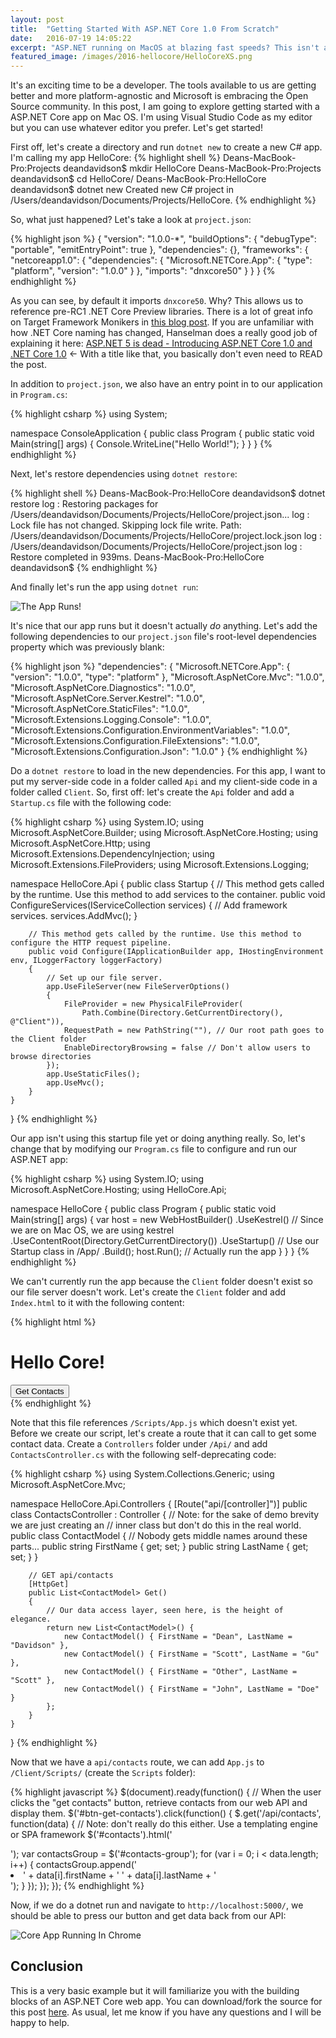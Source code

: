 ```yaml
---
layout: post
title:  "Getting Started With ASP.NET Core 1.0 From Scratch"
date:   2016-07-19 14:05:22
excerpt: "ASP.NET running on MacOS at blazing fast speeds? This isn't a dream; it is .Net Core and it is the future.  Let's get started."
featured_image: /images/2016-hellocore/HelloCoreXS.png
---
```


It's an exciting time to be a developer.  The tools available to us are getting better and more platform-agnostic and Microsoft is embracing the Open Source community.  In this post, I am going to explore getting started with a ASP.NET Core app on Mac OS.  I'm using Visual Studio Code as my editor but you can use whatever editor you prefer.  Let's get started!

First off, let's create a directory and run `dotnet new` to create a new C# app.  I'm calling my app HelloCore:
{% highlight shell %}
Deans-MacBook-Pro:Projects deandavidson$ mkdir HelloCore
Deans-MacBook-Pro:Projects deandavidson$ cd HelloCore/
Deans-MacBook-Pro:HelloCore deandavidson$ dotnet new
Created new C# project in /Users/deandavidson/Documents/Projects/HelloCore.
{% endhighlight %}

So, what just happened?  Let's take a look at `project.json`:

{% highlight json %}
{
  "version": "1.0.0-*",
  "buildOptions": {
    "debugType": "portable",
    "emitEntryPoint": true
  },
  "dependencies": {},
  "frameworks": {
    "netcoreapp1.0": {
      "dependencies": {
        "Microsoft.NETCore.App": {
          "type": "platform",
          "version": "1.0.0"
        }
      },
      "imports": "dnxcore50"
    }
  }
}
{% endhighlight %}

As you can see, by default it imports `dnxcore50`.  Why?  This allows us to reference pre-RC1 .NET Core Preview libraries.  There is a lot of great info on Target Framework Monikers in [this blog post](https://blogs.msdn.microsoft.com/cesardelatorre/2016/06/28/running-net-core-apps-on-multiple-frameworks-and-what-the-target-framework-monikers-tfms-are-about/).  If you are unfamiliar with how .NET Core naming has changed, Hanselman does a really good job of explaining it here: [ASP.NET 5 is dead - Introducing ASP.NET Core 1.0 and .NET Core 1.0](http://www.hanselman.com/blog/ASPNET5IsDeadIntroducingASPNETCore10AndNETCore10.aspx) <- With a title like that, you basically don't even need to READ the post.

In addition to `project.json`, we also have an entry point in to our application in `Program.cs`:

{% highlight csharp %}
using System;

namespace ConsoleApplication
{
    public class Program
    {
        public static void Main(string[] args)
        {
            Console.WriteLine("Hello World!");
        }
    }
}
{% endhighlight %}

Next, let's restore dependencies using `dotnet restore`:

{% highlight shell %}
Deans-MacBook-Pro:HelloCore deandavidson$ dotnet restore
log  : Restoring packages for /Users/deandavidson/Documents/Projects/HelloCore/project.json...
log  : Lock file has not changed. Skipping lock file write. Path: /Users/deandavidson/Documents/Projects/HelloCore/project.lock.json
log  : /Users/deandavidson/Documents/Projects/HelloCore/project.json
log  : Restore completed in 939ms.
Deans-MacBook-Pro:HelloCore deandavidson$ 
{% endhighlight %}

And finally let's run the app using `dotnet run`:

![The App Runs!](/images/2016-hellocore/FirstRun.png)

It's nice that our app runs but it doesn't actually *do* anything.  Let's add the following dependencies to our `project.json` file's root-level dependencies property which was previously blank:

{% highlight json %}
  "dependencies": {
    "Microsoft.NETCore.App": {
      "version": "1.0.0",
      "type": "platform"
    },
    "Microsoft.AspNetCore.Mvc": "1.0.0",
    "Microsoft.AspNetCore.Diagnostics": "1.0.0",
    "Microsoft.AspNetCore.Server.Kestrel": "1.0.0",
    "Microsoft.AspNetCore.StaticFiles": "1.0.0",
    "Microsoft.Extensions.Logging.Console": "1.0.0",
    "Microsoft.Extensions.Configuration.EnvironmentVariables": "1.0.0",
    "Microsoft.Extensions.Configuration.FileExtensions": "1.0.0",
    "Microsoft.Extensions.Configuration.Json": "1.0.0"
  }
{% endhighlight %}

Do a `dotnet restore` to load in the new dependencies.  For this app, I want to put my server-side code in a folder called `Api` and my client-side code in a folder called `Client`.  So, first off: let's create the `Api` folder and add a `Startup.cs` file with the following code:

{% highlight csharp %}
using System.IO;
using Microsoft.AspNetCore.Builder;
using Microsoft.AspNetCore.Hosting;
using Microsoft.AspNetCore.Http;
using Microsoft.Extensions.DependencyInjection;
using Microsoft.Extensions.FileProviders;
using Microsoft.Extensions.Logging;

namespace HelloCore.Api
{
    public class Startup
    {
        // This method gets called by the runtime. Use this method to add services to the container.
        public void ConfigureServices(IServiceCollection services)
        {
            // Add framework services.
            services.AddMvc();
        }

        // This method gets called by the runtime. Use this method to configure the HTTP request pipeline.
        public void Configure(IApplicationBuilder app, IHostingEnvironment env, ILoggerFactory loggerFactory)
        {
            // Set up our file server.
            app.UseFileServer(new FileServerOptions()
            {
                FileProvider = new PhysicalFileProvider(
                    Path.Combine(Directory.GetCurrentDirectory(), @"Client")),
                RequestPath = new PathString(""), // Our root path goes to the Client folder
                EnableDirectoryBrowsing = false // Don't allow users to browse directories
            });
            app.UseStaticFiles();
            app.UseMvc();
        }
    }
}
{% endhighlight %}

Our app isn't using this startup file yet or doing anything really.  So, let's change that by modifying our `Program.cs` file to configure and run our ASP.NET app:

{% highlight csharp %}
using System.IO;
using Microsoft.AspNetCore.Hosting;
using HelloCore.Api;

namespace HelloCore
{
    public class Program
    {
        public static void Main(string[] args)
        {
            var host = new WebHostBuilder()
                .UseKestrel() // Since we are on Mac OS, we are using kestrel
                .UseContentRoot(Directory.GetCurrentDirectory())
                .UseStartup<Startup>() // Use our Startup class in /App/
                .Build();
            host.Run(); // Actually run the app
        }
    }
}
{% endhighlight %}

We can't currently run the app because the `Client` folder doesn't exist so our file server doesn't work.  Let's create the `Client` folder and add `Index.html` to it with the following content:

{% highlight html %}
<!DOCTYPE html>
<html lang="en">
<head>
    <meta charset="utf-8">
    <meta http-equiv="X-UA-Compatible" content="IE=edge">
    <meta name="viewport" content="width=device-width, initial-scale=1">
    <title>Hello Core</title>
    <!-- Bootstrap CSS -->
    <link rel="stylesheet" href="https://maxcdn.bootstrapcdn.com/bootstrap/3.3.6/css/bootstrap.min.css" integrity="sha384-1q8mTJOASx8j1Au+a5WDVnPi2lkFfwwEAa8hDDdjZlpLegxhjVME1fgjWPGmkzs7"
        crossorigin="anonymous">
    <!-- Bootstrap Optional theme -->
    <link rel="stylesheet" href="https://maxcdn.bootstrapcdn.com/bootstrap/3.3.6/css/bootstrap-theme.min.css" integrity="sha384-fLW2N01lMqjakBkx3l/M9EahuwpSfeNvV63J5ezn3uZzapT0u7EYsXMjQV+0En5r"
        crossorigin="anonymous">
    <!-- Bootstrap JavaScript -->
    <script src="https://maxcdn.bootstrapcdn.com/bootstrap/3.3.6/js/bootstrap.min.js" integrity="sha384-0mSbJDEHialfmuBBQP6A4Qrprq5OVfW37PRR3j5ELqxss1yVqOtnepnHVP9aJ7xS"
        crossorigin="anonymous"></script>
    <!-- jquery -->
    <script   src="https://code.jquery.com/jquery-3.1.0.min.js"   integrity="sha256-cCueBR6CsyA4/9szpPfrX3s49M9vUU5BgtiJj06wt/s="   crossorigin="anonymous"></script>
    <!-- Our main app javascript -->
    <script src="/Scripts/App.js"></script>
</head>
<body>
    <div class="container">
        <h1>Hello Core!</h1>
        <button id="btn-get-contacts" class="btn btn-primary">Get Contacts</button>
        <div id="contacts"></div>
    </div>
</body>
</html>
{% endhighlight %}

Note that this file references `/Scripts/App.js` which doesn't exist yet.  Before we create our script, let's create a route that it can call to get some contact data.  Create a `Controllers` folder under `/Api/` and add `ContactsController.cs` with the following self-deprecating code:

{% highlight csharp %}
using System.Collections.Generic;
using Microsoft.AspNetCore.Mvc;

namespace HelloCore.Api.Controllers
{
    [Route("api/[controller]")]
    public class ContactsController : Controller 
    {
        // Note: for the sake of demo brevity we are just creating an
        // inner class but don't do this in the real world.
        public class ContactModel 
        {
            // Nobody gets middle names around these parts...
            public string FirstName { get; set; }
            public string LastName { get; set; }
        }

        // GET api/contacts
        [HttpGet]
        public List<ContactModel> Get()
        {
            // Our data access layer, seen here, is the height of elegance.
            return new List<ContactModel>() {
                new ContactModel() { FirstName = "Dean", LastName = "Davidson" },
                new ContactModel() { FirstName = "Scott", LastName = "Gu" },
                new ContactModel() { FirstName = "Other", LastName = "Scott" },
                new ContactModel() { FirstName = "John", LastName = "Doe" }
            };
        }
    }
}
{% endhighlight %}

Now that we have a `api/contacts` route, we can add `App.js` to `/Client/Scripts/` (create the `Scripts` folder):

{% highlight javascript %}
$(document).ready(function() { 
    // When the user clicks the "get contacts" button, retrieve contacts from our web API and display them.
    $('#btn-get-contacts').click(function() {
        $.get('/api/contacts', function(data) {
            // Note: don't really do this either.  Use a templating engine or SPA framework
            $('#contacts').html('<ul id="contacts-group" class="list-group"></ul>');
            var contactsGroup = $('#contacts-group');
            for (var i = 0; i < data.length; i++) {
                contactsGroup.append('<li class="list-group-item"><span class="glyphicon glyphicon-user"></span> ' + data[i].firstName + ' ' + data[i].lastName + '</li>');
            }
        });
    });
});
{% endhighlight %}

Now, if we do a dotnet run and navigate to `http://localhost:5000/`, we should be able to press our button and get data back from our API:

![Core App Running In Chrome](/images/2016-hellocore/HelloCoreRunning.png)

## Conclusion
This is a very basic example but it will familiarize you with the building blocks of an ASP.NET Core web app.  You can download/fork the source for this post [here](https://github.com/DeanPDX/HelloCore).  As usual, let me know if you have any questions and I will be happy to help.